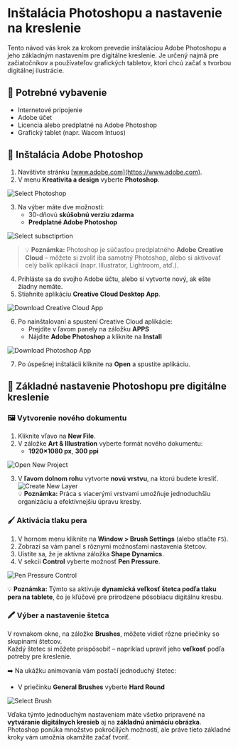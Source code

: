 # Inštalácia Photoshopu a nastavenie na kreslenie

Tento návod vás krok za krokom prevedie inštaláciou Adobe Photoshopu a jeho základným nastavením pre digitálne kreslenie. Je určený najmä pre začiatočníkov a používateľov grafických tabletov, ktorí chcú začať s tvorbou digitálnej ilustrácie.

## 🧰 Potrebné vybavenie

- Internetové pripojenie  
- Adobe účet  
- Licencia alebo predplatné na Adobe Photoshop  
- Grafický tablet (napr. Wacom Intuos)  

## 💾 Inštalácia Adobe Photoshop

1. Navštívte stránku [www.adobe.com](https://www.adobe.com).
2. V menu **Kreativita a design** vyberte **Photoshop**.

![Select Photoshop](images/02_1.PNG)

3. Na výber máte dve možnosti:  
   - 30-dňovú **skúšobnú verziu zdarma**  
   - **Predplatné Adobe Photoshop**  

![Select subsctiprtion](images/02_2.PNG)

   > 💡 **Poznámka:** Photoshop je súčasťou predplatného **Adobe Creative Cloud** – môžete si zvoliť iba samotný Photoshop, alebo si aktivovať celý balík aplikácií (napr. Illustrator, Lightroom, atď.).

4. Prihláste sa do svojho Adobe účtu, alebo si vytvorte nový, ak ešte žiadny nemáte.
5. Stiahnite aplikáciu **Creative Cloud Desktop App**.

![Download Creative Cloud App](images/02_3.PNG)

6. Po nainštalovaní a spustení Creative Cloud aplikácie:
   - Prejdite v ľavom panely na záložku **APPS**
   - Nájdite **Adobe Photoshop** a kliknite na **Install**

![Download Photoshop App](images/02_4.PNG)

7. Po úspešnej inštalácii kliknite na **Open** a spustite aplikáciu.

## 🎨 Základné nastavenie Photoshopu pre digitálne kreslenie

### 🖼️ Vytvorenie nového dokumentu

1. Kliknite vľavo na **New File**.
2. V záložke **Art & Illustration** vyberte formát nového dokumentu:
   - **1920×1080 px**, **300 ppi**

![Open New Project](images/02_5.PNG)

3. V **ľavom dolnom rohu** vytvorte **novú vrstvu**, na ktorú budete kresliť.  
![Create New Layer](images/02_6.PNG)   
   💡 **Poznámka:** Práca s viacerými vrstvami umožňuje jednoduchšiu organizáciu a efektívnejšiu úpravu kresby.

### 🖌️ Aktivácia tlaku pera

1. V hornom menu kliknite na **Window > Brush Settings** (alebo stlačte `F5`).
2. Zobrazí sa vám panel s rôznymi možnosťami nastavenia štetcov.
3. Uistite sa, že je aktívna záložka **Shape Dynamics**.
4. V sekcii **Control** vyberte možnosť **Pen Pressure**.

![Pen Pressure Control](images/02_7.PNG) 

💡 **Poznámka:** Týmto sa aktivuje **dynamická veľkosť štetca podľa tlaku pera na tablete**, čo je kľúčové pre prirodzene pôsobiacu digitálnu kresbu.

### 🖍️ Výber a nastavenie štetca

V rovnakom okne, na záložke **Brushes**, môžete vidieť rôzne priečinky so skupinami štetcov.  
Každý štetec si môžete prispôsobiť – napríklad upraviť jeho **veľkosť** podľa potreby pre kreslenie.

➡️ Na ukážku animovania vám postačí jednoduchý štetec:
- V priečinku **General Brushes** vyberte **Hard Round**

![Select Brush](images/02_8.PNG) 

Vďaka týmto jednoduchým nastaveniam máte všetko pripravené na **vytváranie digitálnych kresieb** aj na **základnú animáciu obrázka**.  
Photoshop ponúka množstvo pokročilých možností, ale práve tieto základné kroky vám umožnia okamžite začať tvoriť.
